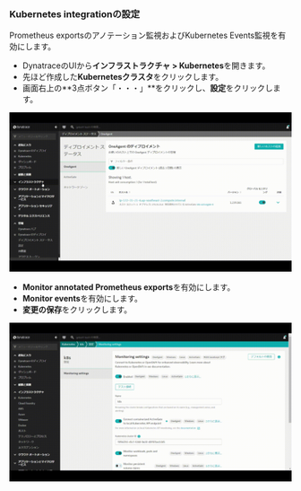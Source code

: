 <!-- Code for k8s Settings-->

### Kubernetes integrationの設定

Prometheus exportsのアノテーション監視およびKubernetes Events監視を有効にします。

* DynatraceのUIから**インフラストラクチャ > Kubernetes**を開きます。
* 先ほど作成した**Kubernetesクラスタ**をクリックします。
* 画面右上の**3点ボタン「・・・」**をクリックし、**設定**をクリックします。

![settings](../assets/k8s/k8s-settings-1.gif)

* **Monitor annotated Prometheus exports**を有効にします。
* **Monitor events**を有効にします。
* **変更の保存**をクリックします。

![settings](../assets/k8s/k8s-settings-2.gif)